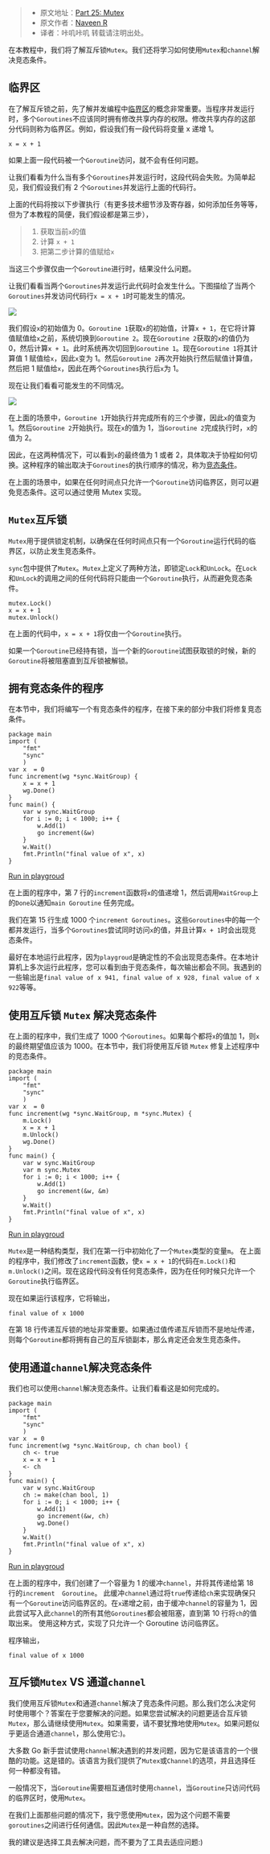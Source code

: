> * 原文地址：[Part 25: Mutex](https://golangbot.com/mutex/)
> * 原文作者：[Naveen R](https://golangbot.com/about/)
> * 译者：咔叽咔叽
转载请注明出处。

在本教程中，我们将了解互斥锁`Mutex`。我们还将学习如何使用`Mutex`和`channel`解决竞态条件。

## 临界区

在了解互斥锁之前，先了解并发编程中[临界区](https://en.wikipedia.org/wiki/Critical_section)的概念非常重要。当程序并发运行时，多个`Goroutines`不应该同时拥有修改共享内存的权限。修改共享内存的这部分代码则称为临界区。例如，假设我们有一段代码将变量 x 递增 1。
```golang
x = x + 1  
```
如果上面一段代码被一个`Goroutine`访问，就不会有任何问题。

让我们看看为什么当有多个`Goroutines`并发运行时，这段代码会失败。为简单起见，我们假设我们有 2 个`Goroutines`并发运行上面的代码行。

上面的代码将按以下步骤执行（有更多技术细节涉及寄存器，如何添加任务等等，但为了本教程的简便，我们假设都是第三步），

> 1. 获取当前`x`的值
> 2. 计算 `x + 1`
> 3. 把第二步计算的值赋给`x`

当这三个步骤仅由一个`Goroutine`进行时，结果没什么问题。

让我们看看当两个`Goroutines`并发运行此代码时会发生什么。下图描绘了当两个`Goroutines`并发访问代码行`x = x + 1`时可能发生的情况。

![](https://upload-images.jianshu.io/upload_images/8573331-6be57cffd3b8baa7.png?imageMogr2/auto-orient/strip%7CimageView2/2/w/1240)

我们假设`x`的初始值为 0。`Goroutine 1`获取`x`的初始值，计算`x + 1`，在它将计算值赋值给`x`之前，系统切换到`Goroutine 2`。现在`Goroutine 2`获取的`x`的值仍为 0，然后计算`x + 1`。此时系统再次切回到`Goroutine 1`。现在`Goroutine 1`将其计算值 1 赋值给`x`，因此`x`变为 1。然后`Goroutine 2`再次开始执行然后赋值计算值，然后把 1 赋值给`x`，因此在两个`Goroutines`执行后`x`为 1。

现在让我们看看可能发生的不同情况。

![](https://user-gold-cdn.xitu.io/2019/4/4/169e66f0c7b9c938?w=512&h=702&f=png&s=45194)

在上面的场景中，`Goroutine 1`开始执行并完成所有的三个步骤，因此`x`的值变为 1。然后`Goroutine 2`开始执行。现在`x`的值为 1，当`Goroutine 2`完成执行时，`x`的值为 2。

因此，在这两种情况下，可以看到`x`的最终值为 1 或者 2，具体取决于协程如何切换。这种程序的输出取决于`Goroutines`的执行顺序的情况，称为[竞态条件](https://en.wikipedia.org/wiki/Race_condition)。

在上面的场景中，如果在任何时间点只允许一个`Goroutine`访问临界区，则可以避免竞态条件。这可以通过使用 Mutex 实现。

## `Mutex`互斥锁
`Mutex`用于提供锁定机制，以确保在任何时间点只有一个`Goroutine`运行代码的临界区，以防止发生竞态条件。

`sync`包中提供了`Mutex`。`Mutex`上定义了两种方法，即锁定`Lock`和`UnLock`。在`Lock`和`UnLock`的调用之间的任何代码将只能由一个`Goroutine`执行，从而避免竞态条件。
```plain
mutex.Lock()  
x = x + 1  
mutex.Unlock()  
```

在上面的代码中，`x = x + 1`将仅由一个`Goroutine`执行。

如果一个`Goroutine`已经持有锁，当一个新的`Goroutine`试图获取锁的时候，新的`Goroutine`将被阻塞直到互斥锁被解锁。

## 拥有竞态条件的程序

在本节中，我们将编写一个有竞态条件的程序，在接下来的部分中我们将修复竞态条件。
```golang
package main  
import (  
    "fmt"
    "sync"
    )
var x  = 0  
func increment(wg *sync.WaitGroup) {  
    x = x + 1
    wg.Done()
}
func main() {  
    var w sync.WaitGroup
    for i := 0; i < 1000; i++ {
        w.Add(1)        
        go increment(&w)
    }
    w.Wait()
    fmt.Println("final value of x", x)
}
```
[Run in playgroud](https://play.golang.org/p/q6ONK-wP87B)

在上面的程序中，第 7 行的`increment`函数将`x`的值递增 1，然后调用`WaitGroup`上的`Done`以通知`main Goroutine` 任务完成。

我们在第 15 行生成 1000 个`increment Goroutines`。这些`Goroutines`中的每一个都并发运行，当多个`Goroutines`尝试同时访问`x`的值，并且计算`x + 1`时会出现竞态条件。

最好在本地运行此程序，因为`playgroud`是确定性的不会出现竞态条件。在本地计算机上多次运行此程序，您可以看到由于竞态条件，每次输出都会不同。我遇到的一些输出是`final value of x 941, final value of x 928, final value of x 922`等等。

## 使用互斥锁 `Mutex` 解决竞态条件

在上面的程序中，我们生成了 1000 个`Goroutines`。如果每个都将`x`的值加 1，则`x`的最终期望值应该为 1000。在本节中，我们将使用互斥锁 `Mutex` 修复上述程序中的竞态条件。
```golang
package main  
import (  
    "fmt"
    "sync"
    )
var x  = 0  
func increment(wg *sync.WaitGroup, m *sync.Mutex) {  
    m.Lock()
    x = x + 1
    m.Unlock()
    wg.Done()
}
func main() {  
    var w sync.WaitGroup
    var m sync.Mutex
    for i := 0; i < 1000; i++ {
        w.Add(1)        
        go increment(&w, &m)
    }
    w.Wait()
    fmt.Println("final value of x", x)
}
```
[Run in playgroud](https://play.golang.org/p/OVdK0c-KfAj)

`Mutex`是一种结构类型，我们在第一行中初始化了一个`Mutex`类型的变量`m`。 在上面的程序中，我们修改了`increment`函数，使`x = x + 1`的代码在`m.Lock()`和`m.Unlock()`之间。现在这段代码没有任何竞态条件，因为在任何时候只允许一个`Goroutine`执行临界区。

现在如果运行该程序，它将输出，
```plain
final value of x 1000  
```

在第 18 行传递互斥锁的地址非常重要。如果通过值传递互斥锁而不是地址传递，则每个`Goroutine`都将拥有自己的互斥锁副本，那么肯定还会发生竞态条件。

## 使用通道`channel`解决竞态条件
我们也可以使用`channel`解决竞态条件。让我们看看这是如何完成的。
```golang
package main  
import (  
    "fmt"
    "sync"
    )
var x  = 0  
func increment(wg *sync.WaitGroup, ch chan bool) {  
    ch <- true
    x = x + 1
    <- ch
}
func main() {  
    var w sync.WaitGroup
    ch := make(chan bool, 1)
    for i := 0; i < 1000; i++ {
        w.Add(1)        
        go increment(&w, ch)
        wg.Done()
    }
    w.Wait()
    fmt.Println("final value of x", x)
}
```
[Run in playgroud](https://play.golang.org/p/XzS0VfM7N7E)

在上面的程序中，我们创建了一个容量为 1 的缓冲`channel`，并将其传递给第 18 行的`increment  Goroutine`。 此缓冲`channel`通过将`true`传递给`ch`来实现确保只有一个`Goroutine`访问临界区的。在`x`递增之前，由于缓冲`channel`的容量为 1，因此尝试写入此`channel`的所有其他`Goroutines`都会被阻塞，直到第 10 行将`ch`的值取出来。 使用这种方式，实现了只允许一个 Goroutine 访问临界区。

程序输出，
```plain
final value of x 1000  
```

## 互斥锁`Mutex` VS 通道`channel`
我们使用互斥锁`Mutex`和通道`channel`解决了竞态条件问题。那么我们怎么决定何时使用哪个？答案在于您要解决的问题。如果您尝试解决的问题更适合互斥锁`Mutex`，那么请继续使用`Mutex`。如果需要，请不要犹豫地使用`Mutex`。如果问题似乎更适合通道`channel`，那么使用它:)。

大多数 Go 新手尝试使用`channel`解决遇到的并发问题，因为它是该语言的一个很酷的功能。这是错的。该语言为我们提供了`Mutex`或`Channel`的选项，并且选择任何一种都没有错。

一般情况下，当`Goroutine`需要相互通信时使用`channel`，当`Goroutine`只访问代码的临界区时，使用`Mutex`。

在我们上面那些问题的情况下，我宁愿使用`Mutex`，因为这个问题不需要`goroutines`之间进行任何通信。因此`Mutex`是一种自然的选择。

我的建议是选择工具去解决问题，而不要为了工具去适应问题:)

